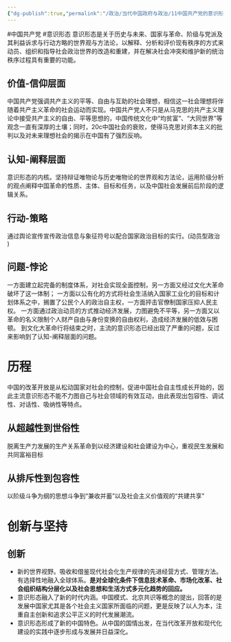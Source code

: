 ```yaml
---
{"dg-publish":true,"permalink":"/政治/当代中国政府与政治/11中国共产党的意识形态/","dgPassFrontmatter":true}
---
```


#中国共产党 #意识形态
意识形态是关于历史与未来、国家与革命、阶级与党派及其利益诉求与行动方略的世界观与方法论，以解释、分析和评价现有秩序的方式来动员、组织和指导社会政治世界的改造和重建，并在解决社会冲突和维护新的统治秩序过程具有重要的功能。

## 价值-信仰层面
中国共产党强调共产主义的平等、自由与互助的社会理想，相信这一社会理想将伴随着共产主义革命的社会运动而实现。中国共产党人不只是从马克思的共产主义理论中接受共产主义的自由、平等思想的，中国传统文化中“均贫富”、“大同世界”等观念一直有深厚的土壤；同时，20c中国社会的衰败，使得马克思对资本主义的批判以及对未来理想社会的揭示在中国有了强烈反响。
## 认知-阐释层面
意识形态的内核。坚持辩证唯物论与历史唯物论的世界观和方法论，运用阶级分析的观点阐释中国革命的性质、主体、目标和任务，以及中国社会发展前后阶段的逻辑关系。
## 行动-策略
通过舆论宣传宣传政治信息与象征符号以配合国家政治目标的实行。(动员型政治
)
## 问题-悖论
一方面建立起完备的制度体系，对社会实现全面控制，另一方面又经过文化大革命破坏了这一体制；
一方面以公有化的方式将社会生活纳入国家工业化的目标和计划体系之中，搁置了公民个人的政治自主权，一方面抨击官僚制国家压抑人民主权。
一方面通过政治动员的方式推动经济发展，力图避免不平等，另一方面又以革命的名义限制个人财产自由与身份变换的自由权利，造成经济发展的低效与困顿。
到文化大革命行将结束之时，主流的意识形态已经出现了严重的问题，反过来影响到了认知-阐释层面的问题。
# 历程
中国的改革开放是从松动国家对社会的控制，促进中国社会自主性成长开始的，因此主流意识形态不能不力图自己与社会领域的有效互动，由此表现出包容性、调试性、对话性、吸纳性等特点。
## 从超越性到世俗性
脱离生产力发展的生产关系革命到以经济建设和社会建设为中心，重视民生发展和共同富裕目标
## 从排斥性到包容性
以阶级斗争为纲的思想斗争到“兼收并蓄”以及社会主义价值观的“共建共享”
# 创新与坚持
## 创新
- 新的世界视野。吸收和借鉴现代社会化生产规律的先进经营方式、管理方法。有选择性地融入全球体系。**是对全球化条件下信息技术革命、市场化改革、社会组织结构分层化以及社会思想和生活方式多元化趋势的回应。**
- 意识形态融入了新的时代内涵。中国模式、北京共识等概念的提出，回答的是发展中国家尤其是各个社会主义国家所面临的问题，更是反映了以人为本，注重自主创新和追求公平正义的时代发展潮流。
- 意识形态形成了新的中国特色。从中国的国情出发，在当代改革开放和现代化建设的实践中逐步形成与发展并日益深化。

